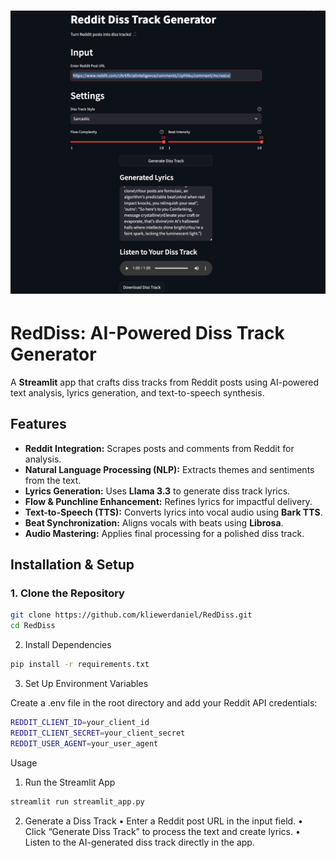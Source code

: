 
# ![RedDiss](ss.png)  
# **RedDiss: AI-Powered Diss Track Generator**  

A **Streamlit** app that crafts diss tracks from Reddit posts using AI-powered text analysis, lyrics generation, and text-to-speech synthesis.  

## **Features**  
- **Reddit Integration:** Scrapes posts and comments from Reddit for analysis.  
- **Natural Language Processing (NLP):** Extracts themes and sentiments from the text.  
- **Lyrics Generation:** Uses **Llama 3.3** to generate diss track lyrics.  
- **Flow & Punchline Enhancement:** Refines lyrics for impactful delivery.  
- **Text-to-Speech (TTS):** Converts lyrics into vocal audio using **Bark TTS**.  
- **Beat Synchronization:** Aligns vocals with beats using **Librosa**.  
- **Audio Mastering:** Applies final processing for a polished diss track.  

## **Installation & Setup**  

### **1. Clone the Repository**  
```bash
git clone https://github.com/kliewerdaniel/RedDiss.git
cd RedDiss
```
2. Install Dependencies
```bash
pip install -r requirements.txt
```
3. Set Up Environment Variables

Create a .env file in the root directory and add your Reddit API credentials:
```bash
REDDIT_CLIENT_ID=your_client_id
REDDIT_CLIENT_SECRET=your_client_secret
REDDIT_USER_AGENT=your_user_agent
```
Usage

1. Run the Streamlit App
```bash
streamlit run streamlit_app.py
```
2. Generate a Diss Track
	•	Enter a Reddit post URL in the input field.
	•	Click “Generate Diss Track” to process the text and create lyrics.
	•	Listen to the AI-generated diss track directly in the app.
